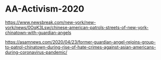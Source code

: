 # AA-Activism-2020
https://www.newsbreak.com/new-york/new-york/news/0OqK3Lsw/chinese-american-patrols-streets-of-new-york-chinatown-with-guardian-angels

https://asamnews.com/2020/04/23/former-guardian-angel-rejoins-group-to-patrol-chinatown-during-rise-of-hate-crimes-against-asian-americans-during-coronavirus-pandemic/
